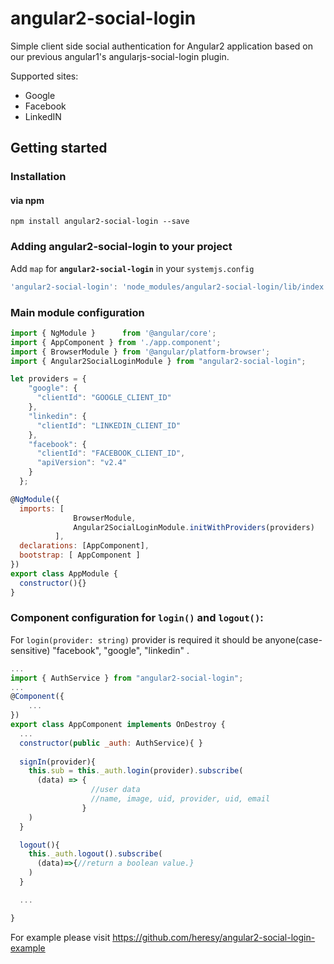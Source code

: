 # angular2-social-login
Simple client side social authentication for Angular2 application based on our previous angular1's angularjs-social-login plugin.

Supported sites:
- Google
- Facebook
- LinkedIN

## Getting started
### Installation

#### via npm

```shell
npm install angular2-social-login --save
```
### Adding angular2-social-login to your project
Add `map` for **`angular2-social-login`** in your `systemjs.config`
```javascript
'angular2-social-login': 'node_modules/angular2-social-login/lib/index.js'
```
### Main module configuration
```javascript
import { NgModule }      from '@angular/core';
import { AppComponent } from './app.component';
import { BrowserModule } from '@angular/platform-browser';
import { Angular2SocialLoginModule } from "angular2-social-login";

let providers = {
    "google": {
      "clientId": "GOOGLE_CLIENT_ID"
    },
    "linkedin": {
      "clientId": "LINKEDIN_CLIENT_ID"
    },
    "facebook": {
      "clientId": "FACEBOOK_CLIENT_ID",
      "apiVersion": "v2.4"
    }
  };

@NgModule({
  imports: [ 
              BrowserModule,
              Angular2SocialLoginModule.initWithProviders(providers)
          ],
  declarations: [AppComponent],
  bootstrap: [ AppComponent ]
})
export class AppModule { 
  constructor(){}
}
```
### Component configuration for `login()` and `logout()`:
For `login(provider: string)` provider is required it should be anyone(case-sensitive) "facebook", "google", "linkedin" .
```javascript
...
import { AuthService } from "angular2-social-login";
...
@Component({
    ...
})
export class AppComponent implements OnDestroy {
  ...
  constructor(public _auth: AuthService){ }
  
  signIn(provider){
    this.sub = this._auth.login(provider).subscribe(
      (data) => {
                  //user data
                  //name, image, uid, provider, uid, email
                }
    )
  }

  logout(){
    this._auth.logout().subscribe(
      (data)=>{//return a boolean value.}
    )
  }

  ...

}
```
For example please visit https://github.com/heresy/angular2-social-login-example
